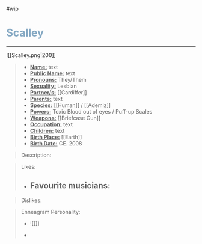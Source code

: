 #wip
<h1><font color="#87AAC4"> Scalley </font></h1>

___

![[Scalley.png|200]]

> - **<ins>Name:<ins>** text
> - **<ins>Public Name:<ins>** text
> - **<ins>Pronouns:<ins>** They/Them
> - **<ins>Sexuality:<ins>** Lesbian
> - **<ins>Partner/s:<ins>** [[Cardiffer]]
> - **<ins>Parents:<ins>** text
> - **<ins>Species:<ins>** [[Human]] / [[Ademiz]]
> - **<ins>Powers:<ins>** Toxic Blood out of eyes / Puff-up Scales
> - **<ins>Weapons:<ins>** [[Briefcase Gun]]
> - **<ins>Occupation:<ins>** text
> - **<ins>Children:<ins>** text
> - **<ins>Birth Place:<ins>** [[Earth]]
> - **<ins>Birth Date:<ins>** CE. 2008

> Description:
> 
	
> Likes:
>
> - Favourite musicians:
>	- 

> Dislikes:
>
	
> Enneagram Personality: 
> - ![[]]
>
> - 
>	
> 	